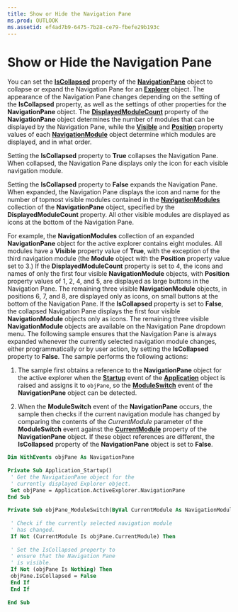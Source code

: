 ```yaml
---
title: Show or Hide the Navigation Pane
ms.prod: OUTLOOK
ms.assetid: ef4ad7b9-6475-7b28-ce79-fbefe29b193c
---
```



# Show or Hide the Navigation Pane

You can set the  **[IsCollapsed](navigationpane-iscollapsed-property-outlook.md)** property of the **[NavigationPane](navigationpane-object-outlook.md)** object to collapse or expand the Navigation Pane for an **[Explorer](explorer-object-outlook.md)** object. The appearance of the Navigation Pane changes depending on the setting of the **IsCollapsed** property, as well as the settings of other properties for the **NavigationPane** object. The **[DisplayedModuleCount](navigationpane-displayedmodulecount-property-outlook.md)** property of the **NavigationPane** object determines the number of modules that can be displayed by the Navigation Pane, while the **[Visible](navigationmodule-visible-property-outlook.md)** and **[Position](navigationmodule-position-property-outlook.md)** property values of each **[NavigationModule](navigationmodule-object-outlook.md)** object determine which modules are displayed, and in what order.

Setting the  **IsCollapsed** property to **True** collapses the Navigation Pane. When collapsed, the Navigation Pane displays only the icon for each visible navigation module.

Setting the  **IsCollapsed** property to **False** expands the Navigation Pane. When expanded, the Navigation Pane displays the icon and name for the number of topmost visible modules contained in the **[NavigationModules](navigationmodules-object-outlook.md)** collection of the **NavigationPane** object, specified by the **DisplayedModuleCount** property. All other visible modules are displayed as icons at the bottom of the Navigation Pane.

For example, the  **NavigationModules** collection of an expanded **NavigationPane** object for the active explorer contains eight modules. All modules have a **Visible** property value of **True**, with the exception of the third navigation module (the  **Module** object with the **Position** property value set to 3.) If the **DisplayedModuleCount** property is set to 4, the icons and names of only the first four visible **NavigationModule** objects, with **Position** property values of 1, 2, 4, and 5, are displayed as large buttons in the Navigation Pane. The remaining three visible **NavigationModule** objects, in positions 6, 7, and 8, are displayed only as icons, on small buttons at the bottom of the Navigation Pane. If the **IsCollapsed** property is set to **False**, the collapsed Navigation Pane displays the first four visible  **NavigationModule** objects only as icons. The remaining three visible **NavigationModule** objects are available on the Navigation Pane dropdown menu.
The following sample ensures that the Navigation Pane is always expanded whenever the currently selected navigation module changes, either programmatically or by user action, by setting the  **IsCollapsed** property to **False**. The sample performs the following actions:

1. The sample first obtains a reference to the  **NavigationPane** object for the active explorer when the **[Startup](application-startup-event-outlook.md)** event of the **[Application](application-object-outlook.md)** object is raised and assigns it to `objPane`, so the  **[ModuleSwitch](navigationpane-moduleswitch-event-outlook.md)** event of the **NavigationPane** object can be detected.
    
2. When the  **ModuleSwitch** event of the **NavigationPane** occurs, the sample then checks if the current navigation module has changed by comparing the contents of the _CurrentModule_ parameter of the **ModuleSwitch** event against the **[CurrentModule](navigationpane-currentmodule-property-outlook.md)** property of the **NavigationPane** object. If these object references are different, the **IsCollapsed** property of the **NavigationPane** object is set to **False**.
    



```vb
Dim WithEvents objPane As NavigationPane 
 
Private Sub Application_Startup() 
 ' Get the NavigationPane object for the 
 ' currently displayed Explorer object. 
 Set objPane = Application.ActiveExplorer.NavigationPane 
End Sub 
 
Private Sub objPane_ModuleSwitch(ByVal CurrentModule As NavigationModule) 
 
 ' Check if the currently selected navigation module 
 ' has changed. 
 If Not (CurrentModule Is objPane.CurrentModule) Then 
 
 ' Set the IsCollapsed property to 
 ' ensure that the Navigation Pane 
 ' is visible. 
 If Not (objPane Is Nothing) Then 
 objPane.IsCollapsed = False 
 End If 
 End If 
 
End Sub
```


